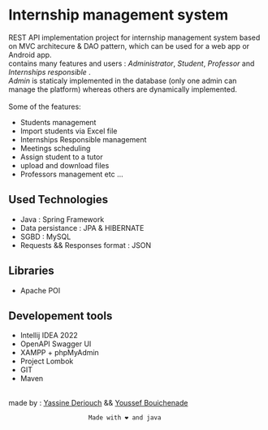 # Internship management system							
REST API implementation project for internship management system based on MVC architecure & DAO pattern, which can be used for a web app or Android app.<br>
contains many features and users : *Administrator*, *Student*, *Professor* and *Internships responsible* .<br>
 *Admin*  is staticaly implemented in the database (only one admin can manage the platform) whereas others are dynamically implemented.<br><br>
Some of the features: 
- Students management
- Import students via Excel file
- Internships Responsible management
- Meetings scheduling 
- Assign student to a tutor
- upload and download files 
- Professors management
etc ...

## Used Technologies 
- Java : Spring Framework
- Data persistance : JPA & HIBERNATE 
- SGBD : MySQL 
- Requests && Responses format : JSON 

## Libraries
- Apache POI 

## Developement tools 
- Intellij IDEA 2022
- OpenAPI Swagger UI 
- XAMPP + phpMyAdmin
- Project Lombok
- GIT
- Maven 
<br><br>

made by : [Yassine Deriouch](https://github.com/Yassine-Derouich) && [Youssef Bouichenade](https://github.com/Youssef-Yb07)</br>

                                                                 
```						  Made with ❤️ and java			      			        ``` <br>
